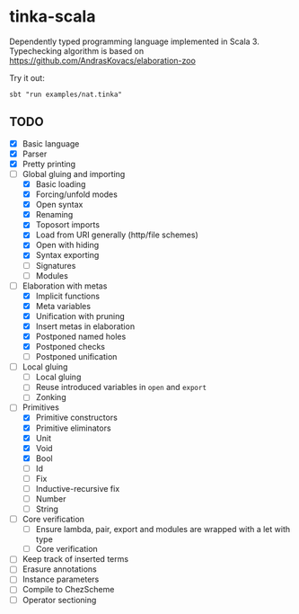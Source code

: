 # tinka-scala

Dependently typed programming language implemented in Scala 3.
Typechecking algorithm is based on https://github.com/AndrasKovacs/elaboration-zoo

Try it out:

```
sbt "run examples/nat.tinka"
```

## TODO
- [x] Basic language
- [x] Parser
- [x] Pretty printing
- [ ] Global gluing and importing
  - [x] Basic loading
  - [x] Forcing/unfold modes
  - [x] Open syntax
  - [x] Renaming
  - [x] Toposort imports
  - [x] Load from URI generally (http/file schemes)
  - [x] Open with hiding
  - [x] Syntax exporting
  - [ ] Signatures
  - [ ] Modules
- [ ] Elaboration with metas
  - [x] Implicit functions
  - [x] Meta variables
  - [x] Unification with pruning
  - [x] Insert metas in elaboration
  - [x] Postponed named holes
  - [x] Postponed checks
  - [ ] Postponed unification
- [ ] Local gluing
  - [ ] Local gluing
  - [ ] Reuse introduced variables in `open` and `export`
  - [ ] Zonking
- [ ] Primitives
  - [x] Primitive constructors
  - [x] Primitive eliminators
  - [x] Unit
  - [x] Void
  - [x] Bool
  - [ ] Id
  - [ ] Fix
  - [ ] Inductive-recursive fix
  - [ ] Number
  - [ ] String
- [ ] Core verification
  - [ ] Ensure lambda, pair, export and modules are wrapped with a let with type
  - [ ] Core verification
- [ ] Keep track of inserted terms
- [ ] Erasure annotations
- [ ] Instance parameters
- [ ] Compile to ChezScheme
- [ ] Operator sectioning
